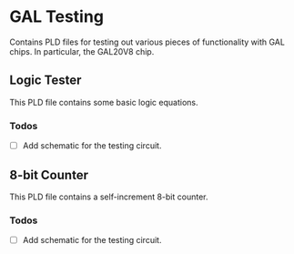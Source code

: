 # GAL Testing
Contains PLD files for testing out various pieces of
functionality with GAL chips. In particular, the GAL20V8 chip.

## Logic Tester
This PLD file contains some basic logic equations.

### Todos

- [ ] Add schematic for the testing circuit.

## 8-bit Counter
This PLD file contains a self-increment 8-bit counter.

### Todos

- [ ] Add schematic for the testing circuit.

